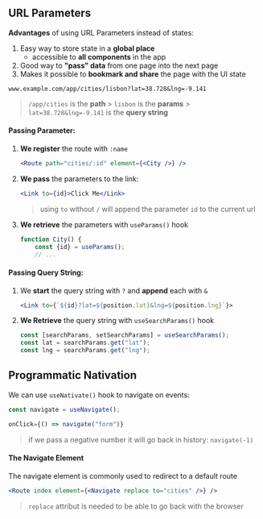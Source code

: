## URL Parameters

**Advantages** of using URL Parameters instead of states:

1. Easy way to store state in a **global place**
   - accessible to **all components** in the app
2. Good way to **"pass" data** from one page into the next page
3. Makes it possible to **bookmark and share** the page with the UI state

```
www.example.com/app/cities/lisbon?lat=38.728&lng=-9.141
```

> `/app/cities` is the **path** > `lisbon` is the **params** > `lat=38.728&lng=-9.141` is the **query string**

#### Passing Parameter:

1. **We register** the route with `:name`
   ```jsx
   <Route path="cities/:id" element={<City />} />
   ```
2. **We pass** the parameters to the link:

   ```jsx
   <Link to={id}>Click Me</Link>
   ```

   > using `to` without `/` will append the parameter `id` to the current url

3. **We retrieve** the parameters with `useParams()` hook
   ```jsx
   function City() {
       const {id} = useParams();
       // ...
   ```

#### Passing Query String:

1. We **start** the query string with `?` and **append** each with `&`
   ```jsx
   <Link to={`${id}?lat=${position.lat}&lng=${position.lng}`}>
   ```
2. **We Retrieve** the query string with `useSearchParams()` hook
   ```jsx
   const [searchParams, setSearchParams] = useSearchParams();
   const lat = searchParams.get("lat");
   const lng = searchParams.get("lng");
   ```

## Programmatic Nativation

We can use `useNativate()` hook to navigate on events:

```jsx
const navigate = useNavigate();
```

```jsx
onClick={() => navigate("form")}
```

> if we pass a negative number it will go back in history: `navigate(-1)`

#### The Navigate Element

The navigate element is commonly used to redirect to a default route

```jsx
<Route index element={<Navigate replace to="cities" />} />
```

> `replace` attribut is needed to be able to go back with the browser
